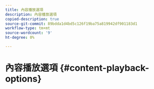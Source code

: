 ```yaml
---
title: 內容播放選項
description: 內容播放選項
copied-description: true
source-git-commit: 89bdda1d4bd5c126f19ba75a819942df901183d1
workflow-type: tm+mt
source-wordcount: '9'
ht-degree: 0%

---
```



# 內容播放選項 {#content-playback-options}

